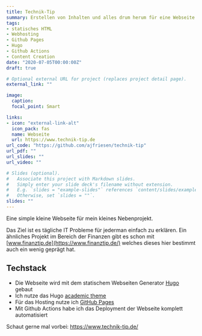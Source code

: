 ```yaml
---
title: Technik-Tip
summary: Erstellen von Inhalten und alles drum herum für eine Webseite die, die tägliche IT Probleme für jedermann erklärt.
tags:
- statisches HTML
- Webhosting
- Github Pages
- Hugo
- Github Actions
- Content Creation
date: "2020-07-05T00:00:00Z"
draft: true

# Optional external URL for project (replaces project detail page).
external_link: ""

image:
  caption:
  focal_point: Smart

links:
- icon: "external-link-alt"
  icon_pack: fas
  name: Webseite
  url: https://www.technik-tip.de
url_code: "https://github.com/ajfriesen/technik-tip"
url_pdf: ""
url_slides: ""
url_video: ""

# Slides (optional).
#   Associate this project with Markdown slides.
#   Simply enter your slide deck's filename without extension.
#   E.g. `slides = "example-slides"` references `content/slides/example-slides.md`.
#   Otherwise, set `slides = ""`.
slides: ""
---
```


Eine simple kleine Webseite für mein kleines Nebenprojekt.

Das Ziel ist es tägliche IT Probleme für jederman einfach zu erklären.
Ein ähnliches Projekt im Bereich der Finanzen gibt es schon mit [www.finanztip.de](https://www.finanztip.de/) welches dieses hier bestimmt auch ein wenig geprägt hat.

## Techstack

* Die Webseite wird mit dem statischem Webseiten Generator [Hugo](https://gohugo.io/) gebaut
* Ich nutze das Hugo [academic theme](https://sourcethemes.com/academic/)
* Für das Hosting nutze ich [GitHub Pages](https://pages.github.com/)
* Mit Github Actions habe ich das Deployment der Webseite komplett automatisiert

Schaut gerne mal vorbei: https://www.technik-tip.de/
